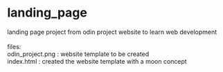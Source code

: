 # landing_page

landing page project from odin project website to learn web development<br>
<br>
files:<br>
odin_project.png : website template to be created<br>
index.html : created the website template with a moon concept<br>
